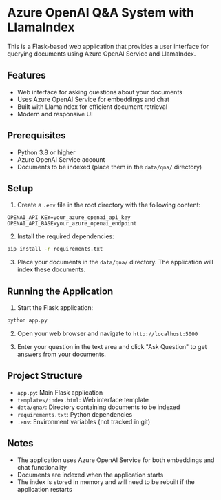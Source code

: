 # Azure OpenAI Q&A System with LlamaIndex

This is a Flask-based web application that provides a user interface for querying documents using Azure OpenAI Service and LlamaIndex.

## Features

- Web interface for asking questions about your documents
- Uses Azure OpenAI Service for embeddings and chat
- Built with LlamaIndex for efficient document retrieval
- Modern and responsive UI

## Prerequisites

- Python 3.8 or higher
- Azure OpenAI Service account
- Documents to be indexed (place them in the `data/qna/` directory)

## Setup

1. Create a `.env` file in the root directory with the following content:
```
OPENAI_API_KEY=your_azure_openai_api_key
OPENAI_API_BASE=your_azure_openai_endpoint
```

2. Install the required dependencies:
```bash
pip install -r requirements.txt
```

3. Place your documents in the `data/qna/` directory. The application will index these documents.

## Running the Application

1. Start the Flask application:
```bash
python app.py
```

2. Open your web browser and navigate to `http://localhost:5000`

3. Enter your question in the text area and click "Ask Question" to get answers from your documents.

## Project Structure

- `app.py`: Main Flask application
- `templates/index.html`: Web interface template
- `data/qna/`: Directory containing documents to be indexed
- `requirements.txt`: Python dependencies
- `.env`: Environment variables (not tracked in git)

## Notes

- The application uses Azure OpenAI Service for both embeddings and chat functionality
- Documents are indexed when the application starts
- The index is stored in memory and will need to be rebuilt if the application restarts 
